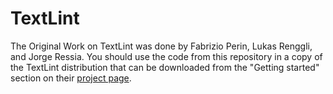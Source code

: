 TextLint
===================
The Original Work on TextLint was done by Fabrizio Perin, Lukas Renggli, and Jorge Ressia. You should use the code from this repository in a copy of the TextLint distribution that can be downloaded from the "Getting started" section on their [project page](http://scg.unibe.ch/research/textlint).
